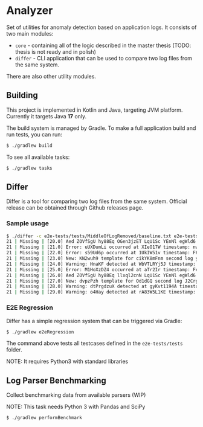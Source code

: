 # Analyzer

Set of utilities for anomaly detection based on application logs.
It consists of two main modules:

- `core` - containing all of the logic described in the master thesis (TODO: thesis is not ready and in polish)
- `differ` - CLI application that can be used to compare two log files from the same system.

There are also other utility modules.

## Building

This project is implemented in Kotlin and Java, targeting JVM platform.
Currently it targets Java **17** only.

The build system is managed by Gradle.
To make a full application build and run tests, you can run:

```bash
$ ./gradlew build
```

To see all available tasks:

```bash
$ ./gradlew tasks
```

## Differ

Differ is a tool for comparing two log files from the same system.
Official release can be obtained through Github releases page.

### Sample usage

```sh
$ ./differ -c e2e-tests/tests/MiddleOfLogRemoved/baseline.txt e2e-tests/tests/MiddleOfLogRemoved/checked.txt
21 | Missing | [20.0] Aed ZOVfSgU hy88Eq OGen3jzET LqU1Sc YEnNl egWld6
21 | Missing | [21.0] Error: uUXDumLi occurred at XIeO17W timestamp: nwa7Mx2Nw
21 | Missing | [22.0] Error: s59Ud6p occurred at 1UkIW51v timestamp: F6zdizc
21 | Missing | [23.0] New: KN2wuh9 template for cikYK8mFnm second log yAeF8fWwmk
21 | Missing | [24.0] Warning: HnaKF detected at WbVTLRYj5J timestamp: qxCy9B6fW
21 | Missing | [25.0] Error: M1HoXzDZ4 occurred at aTr2Ir timestamp: FeKxayZ
21 | Missing | [26.0] Aed ZOVfSgU hy88Eq llxql2cnN LqU1Sc YEnNl egWld6
21 | Missing | [27.0] New: dvpzPzh template for Od1dGQ second log J2CrgQx
21 | Missing | [28.0] Warning: dtPrgdzuX detected at gyKvt1194A timestamp: 9wyKKM7t2c
21 | Missing | [29.0] Warning: o4Hay detected at rA83W5L1KE timestamp: i1XNRQDHs
```

### E2E Regression

Differ has a simple regression system that can be triggered via Gradle:

```bash
$ ./gradlew e2eRegression
```

The command above tests all testcases defined in the `e2e-tests/tests` folder.

NOTE: It requires Python3 with standard libraries

## Log Parser Benchmarking

Collect benchmarking data from available parsers (WIP)

NOTE: This task needs Python 3 with Pandas and SciPy

```bash
$ ./gradlew performBenchmark
```
